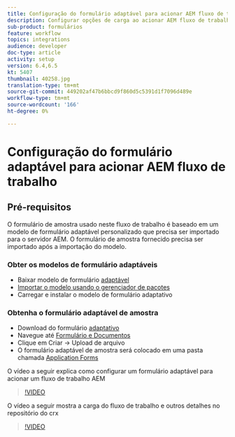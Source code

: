 ```yaml
---
title: Configuração do formulário adaptável para acionar AEM fluxo de trabalho
description: Configurar opções de carga ao acionar AEM fluxo de trabalho no envio do formulário
sub-product: formulários
feature: workflow
topics: integrations
audience: developer
doc-type: article
activity: setup
version: 6.4,6.5
kt: 5407
thumbnail: 40258.jpg
translation-type: tm+mt
source-git-commit: 449202af47b6bbcd9f860d5c5391d1f7096d489e
workflow-type: tm+mt
source-wordcount: '166'
ht-degree: 0%

---
```



# Configuração do formulário adaptável para acionar AEM fluxo de trabalho

## Pré-requisitos

O formulário de amostra usado neste fluxo de trabalho é baseado em um modelo de formulário adaptável personalizado que precisa ser importado para o servidor AEM. O formulário de amostra fornecido precisa ser importado após a importação do modelo.

### Obter os modelos de formulário adaptáveis

* Baixar modelo de formulário [adaptável](assets/af-form-template.zip)
* [Importar o modelo usando o gerenciador de pacotes](http://localhost:4502/crx/packmgr/index.jsp)
* Carregar e instalar o modelo de formulário adaptativo

### Obtenha o formulário adaptável de amostra

* Download do formulário [adaptativo](assets/peak-application-form.zip)
* Navegue até [Formulário e Documentos](http://localhost:4502/aem/forms.html/content/dam/formsanddocuments)
* Clique em Criar -> Upload de arquivo
* O formulário adaptável de amostra será colocado em uma pasta chamada [Application Forms](http://localhost:4502/aem/forms.html/content/dam/formsanddocuments/applicationforms)

O vídeo a seguir explica como configurar um formulário adaptável para acionar um fluxo de trabalho AEM
>[!VIDEO](https://video.tv.adobe.com/v/40258/?quality=9&learn=on)

O vídeo a seguir mostra a carga do fluxo de trabalho e outros detalhes no repositório do crx

>[!VIDEO](https://video.tv.adobe.com/v/40259/?quality=9&learn=on)



